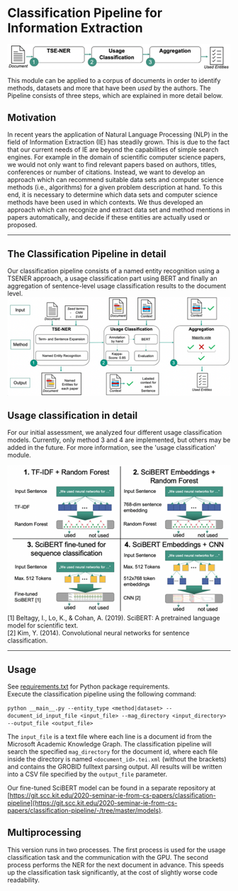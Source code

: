 # Classification Pipeline for Information Extraction

![Overview of the classification pipeline](docs/pipeline-overview.png)

This module can be applied to a corpus of documents in order to identify methods, datasets and more that have been
*used* by the authors. The Pipeline consists of three steps, which are explained in more detail below.

## Motivation
In recent years the application of Natural Language Processing (NLP) in the field of Information Extraction (IE) has
steadily grown. This is due to the fact that our current needs of IE are beyond the capabilities of simple search
engines. For example in the domain of scientific computer science papers, we would not only want to find relevant papers
based on authors, titles, conferences or number of citations. Instead, we want to develop an approach which can
recommend suitable data sets and computer science methods (i.e., algorithms) for a given problem description at hand.
To this end, it is necessary to determine which data sets and computer science methods have been used in which contexts.
We thus developed an approach which can recognize and extract data set and method mentions in papers automatically, and
decide if these entities are actually used or proposed.

---
## The Classification Pipeline in detail
Our classification pipeline consists of a named entity recognition using a TSENER approach, a usage classification part
using BERT and finally an aggregation of sentence-level usage classification results to the document level.
![Classification pipeline in detail](docs/classification-pipeline.png)

## Usage classification in detail
For our initial assessment, we analyzed four different usage classification models. Currently, only method 3 and 4 are
implemented, but others may be added in the future. For more information, see the 'usage classification' module.

![Usage classification in detail](docs/usage-classification.png)
[1] Beltagy, I., Lo, K., & Cohan, A. (2019). SciBERT: A pretrained language model for scientific text.  
[2] Kim, Y. (2014). Convolutional neural networks for sentence classification.

---

## Usage
See [requirements.txt](requirements.txt) for Python package requirements.  
Execute the classification pipeline using the following command:

`python __main__.py --entity_type <method|dataset> --document_id_input_file <input_file> --mag_directory <input_directory> --output_file <output_file>`

The `input_file` is a text file where each line is a document id from the Microsoft Academic Knowledge Graph.
The classification pipeline will search the specified `mag_directory` for the document id, where each file inside the
directory is named `<document_id>.tei.xml` (without the brackets) and contains the GROBID fulltext parsing output.
All results will be written into a CSV file specified by the `output_file` parameter.

Our fine-tuned SciBERT model can be found in a separate repository at [https://git.scc.kit.edu/2020-seminar-ie-from-cs-papers/classification-pipeline](https://git.scc.kit.edu/2020-seminar-ie-from-cs-papers/classification-pipeline/-/tree/master/models).

## Multiprocessing
This version runs in two processes. The first process is used for the usage classification task and the communication
with the GPU. The second process performs the NER for the next document in advance. This speeds up the classification
task significantly, at the cost of slightly worse code readability.
